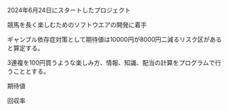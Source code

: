 2024年6月24日にスタートしたプロジェクト

競馬を長く楽しむためのソフトウエアの開発に着手

ギャンブル依存症対策として期待値は10000円が8000円二減るリスク区があると算定する。

3連複を100円買うような楽しみ方、情報、知識、配当の計算をプログラムで行うこととする。

期待値

回収率
